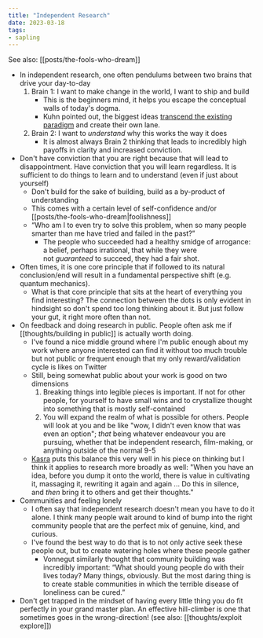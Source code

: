 ```yaml
---
title: "Independent Research"
date: 2023-03-18
tags:
- sapling
---
```


See also: [[posts/the-fools-who-dream]]

- In independent research, one often pendulums between two brains that drive your day-to-day
	1. Brain 1: I want to make change in the world, I want to ship and build
		- This is the beginners mind, it helps you escape the conceptual walls of today's dogma.
		- Kuhn pointed out, the biggest ideas [transcend the existing paradigm](https://en.wikipedia.org/wiki/Paradigm_shift) and create their own lane.
	2. Brain 2: I want to *understand* why this works the way it does
		- It is almost always Brain 2 thinking that leads to incredibly high payoffs in clarity and increased conviction.
- Don't have conviction that you are right because that will lead to disappointment. Have conviction that you will learn regardless. It is sufficient to do things to learn and to understand (even if just about yourself)
	- Don't build for the sake of building, build as a by-product of understanding
	- This comes with a certain level of self-confidence and/or [[posts/the-fools-who-dream|foolishness]]
	- “Who am I to even try to solve this problem, when so many people smarter than me have tried and failed in the past?”
		- The people who succeeded had a healthy smidge of arrogance: a belief, perhaps irrational, that while they were not _guaranteed_ to succeed, they had a fair shot.
- Often times, it is one core principle that if followed to its natural conclusion/end will result in a fundamental perspective shift (e.g. quantum mechanics).
	- What is that core principle that sits at the heart of everything you find interesting? The connection between the dots is only evident in hindsight so don't spend too long thinking about it. But just follow your gut, it right more often than not.
- On feedback and doing research in public. People often ask me if [[thoughts/building in public]] is actually worth doing.
	- I've found a nice middle ground where I'm public enough about my work where anyone interested can find it without too much trouble but not public or frequent enough that my only reward/validation cycle is likes on Twitter
	- Still, being somewhat public about your work is good on two dimensions
		1. Breaking things into legible pieces is important. If not for other people, for yourself to have small wins and to crystallize thought into something that is mostly self-contained
		2. You will expand the realm of what is possible for others. People will look at you and be like "wow, I didn't even know that was even an option"; *that* being whatever endeavour you are pursuing, whether that be independent research, film-making, or anything outside of the normal 9-5
	- [Kasra](https://bitsofwonder.substack.com/p/how-to-be-an-unsuccessful-thinker) puts this balance this very well in his piece on thinking but I think it applies to research more broadly as well: "When you have an idea, before you dump it onto the world, there is value in cultivating it, massaging it, rewriting it again and again ... Do this in silence, and _then_ bring it to others and get their thoughts."
- Communities and feeling lonely
	- I often say that independent research doesn't mean you have to do it alone. I think many people wait around to kind of bump into the right community people that are the perfect mix of genuine, kind, and curious.
	- I've found the best way to do that is to not only active seek these people out, but to create watering holes where these people gather
		- Vonnegut similarly thought that community building was incredibly important: “What should young people do with their lives today? Many things, obviously. But the most daring thing is to create stable communities in which the terrible disease of loneliness can be cured.”
- Don't get trapped in the mindset of having every little thing you do fit perfectly in your grand master plan. An effective hill-climber is one that sometimes goes in the wrong-direction! (see also: [[thoughts/exploit explore]])
